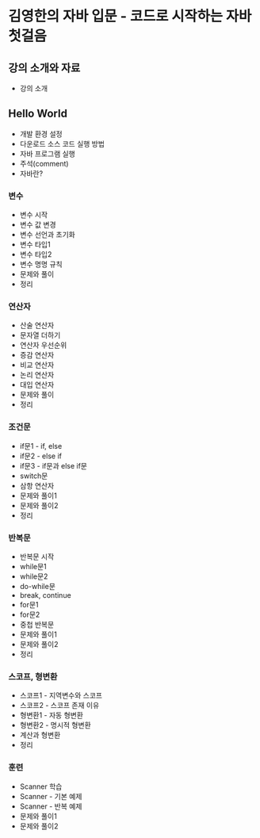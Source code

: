 # 김영한의 자바 입문 - 코드로 시작하는 자바 첫걸음

## 강의 소개와 자료

- 강의 소개

## Hello World

- 개발 환경 설정
- 다운로드 소스 코드 실행 방법
- 자바 프로그램 실행
- 주석(comment)
- 자바란?

### 변수

- 변수 시작
- 변수 값 변경
- 변수 선언과 초기화
- 변수 타입1
- 변수 타입2
- 변수 명명 규칙
- 문제와 풀이
- 정리

### 연산자

- 산술 연산자
- 문자열 더하기
- 연산자 우선순위
- 증감 연산자
- 비교 연산자
- 논리 연산자
- 대입 연산자
- 문제와 풀이
- 정리

### 조건문

- if문1 - if, else
- if문2 - else if
- if문3 - if문과 else if문
- switch문
- 삼항 연산자
- 문제와 풀이1
- 문제와 풀이2
- 정리

### 반복문

- 반복문 시작
- while문1
- while문2
- do-while문
- break, continue
- for문1
- for문2
- 중첩 반복문
- 문제와 풀이1
- 문제와 풀이2
- 정리

### 스코프, 형변환

- 스코프1 - 지역변수와 스코프
- 스코프2 - 스코프 존재 이유
- 형변환1 - 자동 형변환
- 형변환2 - 명시적 형변환
- 계산과 형변환
- 정리

### 훈련

- Scanner 학습
- Scanner - 기본 예제
- Scanner - 반복 예제
- 문제와 풀이1
- 문제와 풀이2